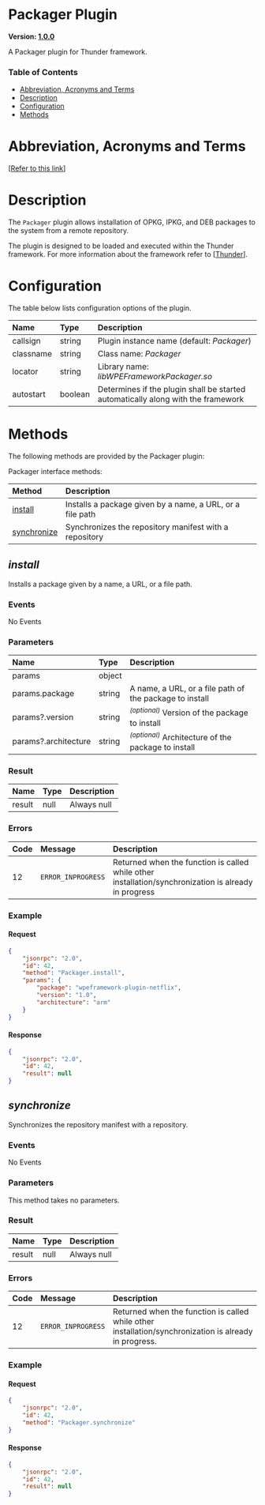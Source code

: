 <!-- Generated automatically, DO NOT EDIT! -->
<a name="Packager_Plugin"></a>
# Packager Plugin

**Version: [1.0.0](https://github.com/rdkcentral/rdkservices/blob/main/Packager/CHANGELOG.md)**

A Packager plugin for Thunder framework.

### Table of Contents

- [Abbreviation, Acronyms and Terms](#Abbreviation,_Acronyms_and_Terms)
- [Description](#Description)
- [Configuration](#Configuration)
- [Methods](#Methods)

<a name="Abbreviation,_Acronyms_and_Terms"></a>
# Abbreviation, Acronyms and Terms

[[Refer to this link](userguide/aat.md)]

<a name="Description"></a>
# Description

The `Packager` plugin allows installation of OPKG, IPKG, and DEB packages to the system from a remote repository.

The plugin is designed to be loaded and executed within the Thunder framework. For more information about the framework refer to [[Thunder](#Thunder)].

<a name="Configuration"></a>
# Configuration

The table below lists configuration options of the plugin.

| Name | Type | Description |
| :-------- | :-------- | :-------- |
| callsign | string | Plugin instance name (default: *Packager*) |
| classname | string | Class name: *Packager* |
| locator | string | Library name: *libWPEFrameworkPackager.so* |
| autostart | boolean | Determines if the plugin shall be started automatically along with the framework |

<a name="Methods"></a>
# Methods

The following methods are provided by the Packager plugin:

Packager interface methods:

| Method | Description |
| :-------- | :-------- |
| [install](#install) | Installs a package given by a name, a URL, or a file path |
| [synchronize](#synchronize) | Synchronizes the repository manifest with a repository |


<a name="install"></a>
## *install*

Installs a package given by a name, a URL, or a file path.

### Events

No Events

### Parameters

| Name | Type | Description |
| :-------- | :-------- | :-------- |
| params | object |  |
| params.package | string | A name, a URL, or a file path of the package to install |
| params?.version | string | <sup>*(optional)*</sup> Version of the package to install |
| params?.architecture | string | <sup>*(optional)*</sup> Architecture of the package to install |

### Result

| Name | Type | Description |
| :-------- | :-------- | :-------- |
| result | null | Always null |

### Errors

| Code | Message | Description |
| :-------- | :-------- | :-------- |
| 12 | ```ERROR_INPROGRESS``` | Returned when the function is called while other installation/synchronization is already in progress |

### Example

#### Request

```json
{
    "jsonrpc": "2.0",
    "id": 42,
    "method": "Packager.install",
    "params": {
        "package": "wpeframework-plugin-netflix",
        "version": "1.0",
        "architecture": "arm"
    }
}
```

#### Response

```json
{
    "jsonrpc": "2.0",
    "id": 42,
    "result": null
}
```

<a name="synchronize"></a>
## *synchronize*

Synchronizes the repository manifest with a repository.

### Events

No Events

### Parameters

This method takes no parameters.

### Result

| Name | Type | Description |
| :-------- | :-------- | :-------- |
| result | null | Always null |

### Errors

| Code | Message | Description |
| :-------- | :-------- | :-------- |
| 12 | ```ERROR_INPROGRESS``` | Returned when the function is called while other installation/synchronization is already in progress. |

### Example

#### Request

```json
{
    "jsonrpc": "2.0",
    "id": 42,
    "method": "Packager.synchronize"
}
```

#### Response

```json
{
    "jsonrpc": "2.0",
    "id": 42,
    "result": null
}
```

